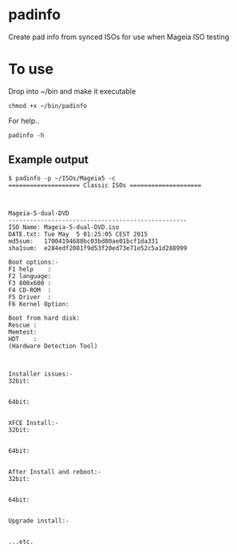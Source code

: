 # padinfo
Create pad info from synced ISOs for use when Mageia ISO testing

To use
======

Drop into ~/bin and make it executable

`chmod +x ~/bin/padinfo`

For help..

`padinfo -h`


Example output
--------------

    $ padinfo -p ~/ISOs/Mageia5 -c
    ==================== Classic ISOs ====================



    Mageia-5-dual-DVD
    --------------------------------------------------
    ISO Name: Mageia-5-dual-DVD.iso
    DATE.txt: Tue May  5 01:25:05 CEST 2015
    md5sum:   17004194688bc03bd80ae01bcf1da331
    sha1sum:  e284edf2081f9d53f20ed73e71e52c5a1d288999

    Boot options:-
    F1 help    : 
    F2 language: 
    F3 800x600 : 
    F4 CD-ROM  : 
    F5 Driver  : 
    F6 Kernel Option: 

    Boot from hard disk: 
    Rescue : 
    Memtest: 
    HDT    : 
    (Hardware Detection Tool)



    Installer issues:-
    32bit:


    64bit:


    XFCE Install:-
    32bit:


    64bit:


    After Install and reboot:-
    32bit:


    64bit:


    Upgrade install:-


    ...etc.

